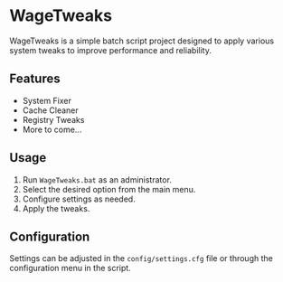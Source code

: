 # WageTweaks

WageTweaks is a simple batch script project designed to apply various system tweaks to improve performance and reliability.

## Features

- System Fixer
- Cache Cleaner
- Registry Tweaks
- More to come...

## Usage

1. Run `WageTweaks.bat` as an administrator.
2. Select the desired option from the main menu.
3. Configure settings as needed.
4. Apply the tweaks.

## Configuration

Settings can be adjusted in the `config/settings.cfg` file or through the configuration menu in the script.
